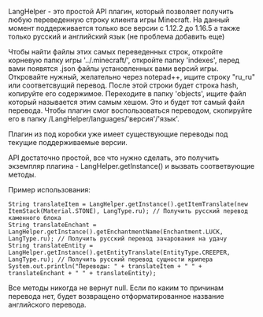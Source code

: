 LangHelper - это простой API плагин, который позволяет получить любую переведенную строку клиента игры Minecraft.
На данный момент поддерживается только все версии с 1.12.2 до 1.16.5 а также только русский и английский язык (не проблема добавить еще)

Чтобы найти файлы этих самых переведенных строк, откройте корневую папку игры '../.minecraft/', откройте папку 'indexes', перед вами появятся .json файлы установленных вами версий игры.
Откровайте нужный, желательно через notepad++, ищите строку "ru_ru" или соответсвущий перевод. После этой строки будет строка hash, копируйте его содержимое.
Переходите в папку 'objects', ищите файл который называется этим самым хешом. Это и будет тот самый файл перевода. 
Чтобы плагин смог воспользоваться переводом, скопируйте его в папку /LangHelper/languages/'версия'/'язык'. 

Плагин из под коробки уже имеет существующие переводы под текущие поддерживаемые версии. 

API достаточно простой, все что нужно сделать, это получить экземпляр плагина - LangHelper.getInstance() и вызвать соответвующие методы.

Пример использования:
```
String translateItem = LangHelper.getInstance().getItemTranslate(new ItemStack(Material.STONE), LangType.ru); // Получить русский перевод каменного блока
String translateEnchant = LangHelper.getInstance().getEnchantmentName(Enchantment.LUCK, LangType.ru); // Получить русский перевод зачарования на удачу
String translateEntity = LangHelper.getInstance().getEntityTranslate(EntityType.CREEPER, LangType.ru); // Получить русский перевод сущности крипера
System.out.println("Переводы: " + translateItem + " " + translateEnchant + " " + translateEntity);
```
Все методы никогда не вернут null. Если по каким то причинам перевода нет, будет возвращено отформатированное название английского перевода.

